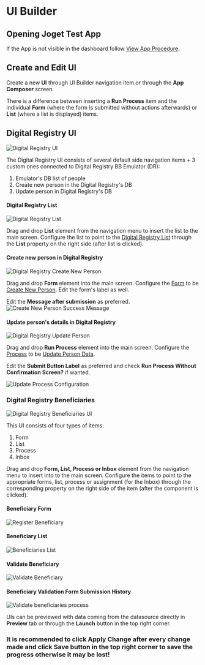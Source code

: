 # UI Builder
## Opening Joget Test App
If the App is not visible in the dashboard follow [View App Procedure](../docs/forms.md#opening-joget-test-app).

## Create and Edit UI
Create a new **UI** through UI Builder navigation item or through the **App Composer** screen.

There is a difference between inserting a **Run Process** item and the individual **Form** (where the form is submitted without actions afterwards) or **List** (where a list is displayed) items.

## Digital Registry UI

![Digital Registry UI](../assets/img/components/UI/digital-registry/DigitalRegistry.png)

The Digital Registry UI consists of several default side navigation items + 3 custom ones connected to Digital Registry BB Emulator (DR):
1. Emulator's DB list of people
2. Create new person in the Digital Registry's DB
3. Update person in Digital Registry's DB

#### Digital Registry List
![Digital Registry List](../assets/img/components/UI/digital-registry/DigitalRegistryList.png)

Drag and drop **List** element from the navigation menu to insert the list to the main screen.
Configure the list to point to the [Digital Registry List](../docs/lists.md#digital-registry-bb-emulator-list) through the **List** property on the right side (after list is clicked).

#### Create new person in Digital Registry

![Digital Registry Create New Person](../assets/img/components/UI/digital-registry/DigitalRegistryCreateNew.png)

Drag and drop **Form** element into the main screen. Configure the [Form](../docs/forms.md) to be [Create New Person](../docs/forms.md#create-new-person). Edit the form's label as well.

Edit the **Message after submission** as preferred.
![Create New Person Success Message](../assets/img/components/UI/digital-registry/DigitalRegistryCreateNewMessage.png)

#### Update person's details in Digital Registry

![Digital Registry Update Person](../assets/img/components/UI/digital-registry/DigitalRegistryUpdate.png)

Drag and drop **Run Process** element into the main screen. Configure the [Process](../docs/process.md) to be [Update Person Data](../docs/forms.md#update-person).

Edit the **Submit Button Label** as preferred and check **Run Process Without Confirmation Screen?** if wanted.

![Update Process Configuration](../assets/img/components/UI/digital-registry/DigitalRegistryConfigureProcess.png)

### Digital Registry Beneficiaries
![Digital Registry Beneficiaries UI](../assets/img/components/UI/digital-registry/DigitalRegistryBeneficiaries.png)

This UI consists of four types of items:
1. Form
2. List
3. Process
4. Inbox

Drag and drop **Form, List, Process or Inbox** element from the navigation menu to insert into to the main screen.
Configure the items to point to the appropriate forms, list, process or assignment  (for the Inbox) through the corresponding property on the right side of the item (after the component is clicked).

#### Beneficiary Form
![Register Beneficiary](../assets/img/components/UI/beneficiary/BeneficiaryForm.png)

#### Beneficiary List
![Beneficiaries List](../assets/img/components/UI/beneficiary/BeneficiaryList.png)

#### Validate Beneficiary
![Validate Beneficiary](../assets/img/components/UI/beneficiary/ValidateBeneficiary.png)

#### Beneficiary Validation Form Submission History
![Validate beneficiaries process](../assets/img/components/UI/beneficiary/BeneficiaryValidationHistory.png)

UIs can be previewed with data coming from the datasource directly in **Preview** tab or through the **Launch** button in the top right corner.

### It is recommended to click **Apply Change** after every change made and click Save button in the top right corner to save the progress otherwise it may be lost!